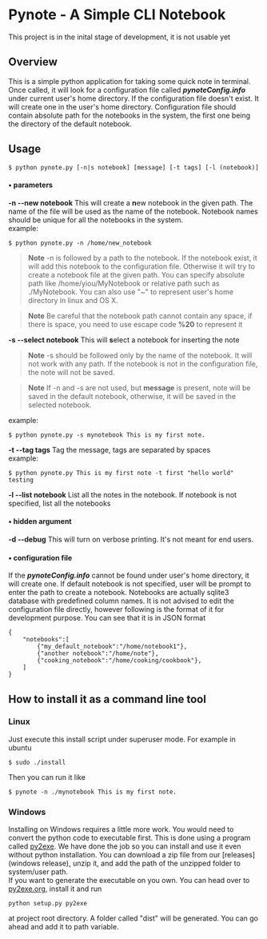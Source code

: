 #   Pynote - A Simple CLI Notebook
This project is in the inital stage of development, it is not usable yet  
##  Overview  
This is a simple python application for taking some quick note in terminal.
Once called, it will look for a configuration file called __*pynoteConfig.info*__ under
current user's home directory. If the configuration file doesn't exist. It will
create one in the user's home directory. Configuration file should contain
absolute path for the notebooks in the system, the first one being the directory
of the default notebook.  
## Usage  

    $ python pynote.py [-n|s notebook] [message] [-t tags] [-l (notebook)]

#### • parameters  
__-n --new notebook__ This will create a **n**ew notebook in the given path. The name of the file will be used as the name of the notebook. Notebook names should be unique for all the notebooks in the system.  
example:

    $ python pynote.py -n /home/new_notebook

> **Note** -n is followed by a path to the notebook. If the notebook exist, it will add this notebook to the configuration file. Otherwise it will try to create a notebook file at the given path. You can specify absolute path like /home/yiou/MyNotebook or relative path such as ./MyNotebook. You can also use "~" to represent user's home directory in linux and OS X.

> **Note** Be careful that the notebook path cannot contain any space, if there is space, you need to use escape code **%20** to represent it

__-s --select notebook__ This will **s**elect a notebook for inserting the note  

> **Note** -s should be followed only by the name of the notebook. It will not work with any path. If the notebook is not in the configuration file, the note will not be saved.




[//]: # ( __message__ If message is given as parameter, then the message will be saved to a chosen notebook, and the program will exit. If message is empty, you will enter interactive mode, in which you can do more advanced stuff other than inserting notes.  )

> **Note** If -n and -s are not used, but __message__ is present, note will be saved in the default notebook, otherwise, it will be saved in the selected notebook.

example:  

    $ python pynote.py -s mynotebook This is my first note.



__-t --tag tags__  Tag the message, tags are separated by spaces  
example:

    $ python pynote.py This is my first note -t first "hello world" testing

__-l --list notebook__ List all the notes in the notebook. If notebook is not specified, list all the notebooks  

#### • hidden argument  
__-d --debug__ This will turn on verbose printing. It's not meant for end users.   

#### • configuration file
If the __*pynoteConfig.info*__ cannot be found under user's home directory, it will create one. If default notebook is not specified, user will be prompt to enter the path to create a notebook. Notebooks are actually sqlite3 database with predefined column names. It is not advised to edit the configuration file directly, however following is the format of it for development purpose. You can see that it is in JSON format  

    {
        "notebooks":[
            {"my_default_notebook":"/home/notebook1"},
            {"another notebook":"/home/note"},
            {"cooking_notebook":"/home/cooking/cookbook"},
        ]
    }

## How to install it as a command line tool  
### Linux  
Just execute this install script under superuser mode. For example in ubuntu

    $ sudo ./install

Then you can run it like

    $ pynote -n ./mynotebook This is my first note.
### Windows  
Installing on Windows requires a little more work. You would need to convert the python code to executable first. This is done using a program called [py2exe](py2exe). We have done the job so you can install and use it even without python installation. You can download a zip file from our [releases](windows release), unzip it, and add the path of the unzipped folder to system/user path.  
 If you want to generate the executable on you own. You can head over to [py2exe.org](py2exe), install it and run

    python setup.py py2exe

 at project root directory. A folder called "dist" will be generated. You can go ahead and add it to path variable.

 [py2exe]:  http://www.py2exe.org/
 [windows release]: #
